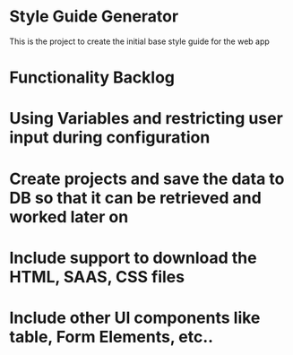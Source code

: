 # Style Guide Generator

This is the project to create the initial base style guide for the web app 

# Functionality Backlog
  # Using Variables and restricting user input during configuration
  # Create projects and save the data to DB so that it can be retrieved and worked later on
  # Include support to download the HTML, SAAS, CSS files
  # Include other UI components like table, Form Elements, etc..
